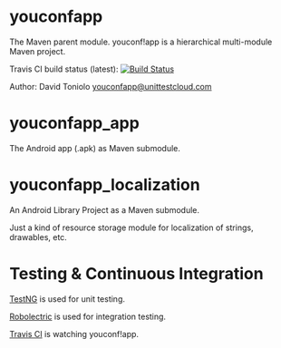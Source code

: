 youconfapp
==========

The Maven parent module. youconf!app is a hierarchical multi-module Maven project.

Travis CI build status (latest): [![Build Status](https://travis-ci.org/davidtoniolo/youconfapp.png?branch=master)](https://travis-ci.org/davidtoniolo/youconfapp)

Author: David Toniolo <youconfapp@unittestcloud.com>


youconfapp_app
==============

The Android app (.apk) as Maven submodule.


youconfapp_localization
=======================

An Android Library Project as a Maven submodule.

Just a kind of resource storage module for localization of strings, drawables, etc.


Testing & Continuous Integration
================================

[TestNG](https://github.com/cbeust/testng/) is used for unit testing.

[Robolectric](https://github.com/robolectric/robolectric) is used for integration testing.

[Travis CI](https://travis-ci.org/davidtoniolo/youconfapp) is watching youconf!app.